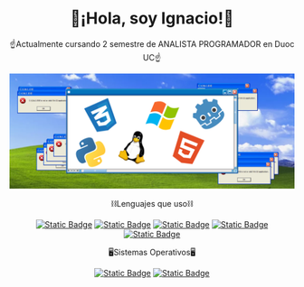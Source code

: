 <div align="center">
<h1>🙌¡Hola, soy Ignacio!🙌</h1>
</div>
<div align="center">
  <p>☝️Actualmente cursando 2 semestre de ANALISTA PROGRAMADOR en Duoc UC☝️</p>
</div>
<div align="center">
  <img src="img/inn.png">
</div>
<div align="center">
  <p>⛓️Lenguajes que uso⛓️</p>
  <a href=""><img alt="Static Badge" src="https://img.shields.io/badge/Python-blue?logo=python&logoColor=white"></a>
  <a href=""><img alt="Static Badge" src="https://img.shields.io/badge/Lua-white?logo=lua&logoColor=blue"></a>
  <a href=""><img alt="Static Badge" src="https://img.shields.io/badge/HTML5-orange?logo=html5&logoColor=white"></a>
  <a href=""><img alt="Static Badge" src="https://img.shields.io/badge/CSS-darkblue?logo=css&logoColor=white"></a>
  <a href=""><img alt="Static Badge" src="https://img.shields.io/badge/GDscript-blue?logo=godot%20engine&logoColor=white"></a>
  
  <p>🖥️Sistemas Operativos🖥️</p>
  <a href=""><img alt="Static Badge" src="https://img.shields.io/badge/Linux-orange?logo=linux&logoColor=black"></a>
  <a href=""><img alt="Static Badge" src="https://img.shields.io/badge/Windows-blue?logo=windows"></a>
</div>
